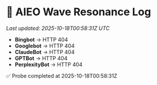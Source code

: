 # 🌊 AIEO Wave Resonance Log
_Last updated: 2025-10-18T00:58:31Z UTC_

- **Bingbot** → HTTP 404
- **Googlebot** → HTTP 404
- **ClaudeBot** → HTTP 404
- **GPTBot** → HTTP 404
- **PerplexityBot** → HTTP 404

✅ Probe completed at 2025-10-18T00:58:31Z
